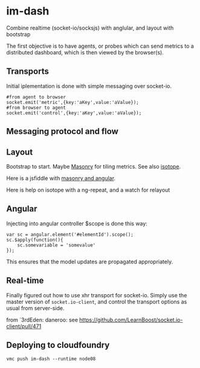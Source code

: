 # im-dash
Combine realtime (socket-io/socksjs) with anglular, and layout with bootstrap

The first objective is to have agents, or probes which can send metrics to a distributed dashboard, which is then viewed by the browser(s).

## Transports
Initial iplementation is done with simple messaging over socket-io.
  
    #from agent to browser
    socket.emit('metric',{key:'aKey',value:'aValue});
    #from browser to agent
    socket.emit('control',{key:'aKey',value:'aValue});

## Messaging protocol and flow


## Layout
Bootstrap to start. Maybe [Masonry](http://masonry.desandro.com/index.html) for tiling metrics.
See also [isotope](http://isotope.metafizzy.co/index.html).

Here is a jsfiddle with [masonry and angular](http://jsfiddle.net/roychoo/XVzUW/2/).

Here is help on isotope with a ng-repeat, and a watch for relayout

## Angular

Injecting into angular controller $scope is done this way:

    var sc = angular.element('#elementId').scope();
    sc.$apply(function(){
        sc.somevariable = 'somevalue'
    });

This ensures that the model updates are propagated appropriately.

## Real-time
Finally figured out how to use xhr transport for socket-io. Simply use the master version of `socket.io-client`, and control the transport options as usual from server-side.

from `3rdEden: daneroo: see https://github.com/LearnBoost/socket.io-client/pull/471

## Deploying to cloudfoundry

    vmc push im-dash --runtime node08